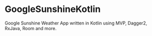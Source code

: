 # GoogleSunshineKotlin
Google Sunshine Weather App written in Kotlin using MVP, Dagger2, RxJava, Room and more.
